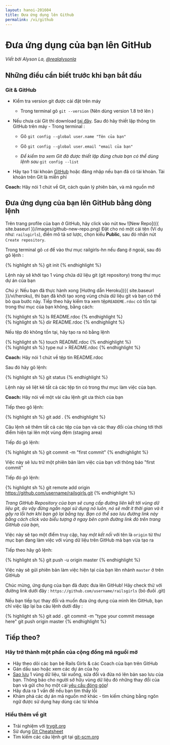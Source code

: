 ```yaml
---
layout: hanoi-201604
title: Đưa ứng dụng lên Github
permalink: /vi/github
---
```


# Đưa ứng dụng của bạn lên GitHub

*Viết bởi Alyson La, [@realalysonla](https://www.twitter.com/realalysonla)*

## Những điều cần biết trước khi bạn bắt đầu

### Git & GitHub

* Kiểm tra version git được cài đặt trên máy
  * Trong terminal gõ  `git --version` (Nên dùng version 1.8 trở lên )

* Nếu chưa cài Git thì download [tại đây](http://git-scm.com/downloads).
  Sau đó hãy thiết lập thông tin GitHub trên máy -  Trong terminal :
  * Gõ `git config --global user.name "Tên của bạn"`
  * Gõ `git config --global user.email "email của bạn"`

  * _Để kiểm tra xem Git đã được thiết lập đúng chưa bạn có thể dùng lệnh sau_ `git config --list`

* Hãy tạo 1 tài khoản [GitHub](https://github.com) hoặc đăng nhập nếu bạn đã có tài khoản. Tài khoản trên Git là miễn phí

**Coach:** Hãy nói 1 chút về Git, cách quản lý phiên bản, và mã nguồn mở

## Đưa ứng dụng của bạn lên GitHub bằng dòng lệnh

Trên trang profile của bạn ở GitHub, hãy click vào nút `New` ![New Repo]({{ site.baseurl }}/images/github-new-repo.png) Đặt cho nó một cái tên  (Ví dụ như: `railsgirls`), điền mô tả sơ lược, chọn kiểu **Public**, sau đó nhấn nút `Create repository`.

Trong terminal gõ `cd` để vào thư mục railgirls-hn nếu đang ở ngoài, sau đó gõ lệnh :

{% highlight sh %}
git init
{% endhighlight %}

Lệnh này sẽ khởi tạo 1 vùng chứa dữ liệu git (git repository) trong thư mục dự án của bạn

*Chú ý:* Nếu bạn đã thực hành xong [Hướng dẫn Heroku]({{ site.baseurl }}/vi/heroku), thì bạn đã khởi tạo xong vùng chứa dữ liệu git và bạn có thể bỏ qua bước này.
Tiếp theo hãy kiểm tra xem tệp`READEME.rdoc` có tồn tại trong thư mục của bạn không, bằng cách:

<div class="os-specific">
  <div class="nix">
    {% highlight sh %}
    ls README.rdoc
    {% endhighlight %}
  </div>
  <div class="win">
    {% highlight sh %}
    dir README.rdoc
    {% endhighlight %}
  </div>
</div>

Nếu tệp đó không tồn tại, hãy tạo ra nó bằng lệnh

<div class="os-specific">
  <div class="nix">
    {% highlight sh %}
    touch README.rdoc
    {% endhighlight %}

  </div>
  <div class="win">
    {% highlight sh %}
    type nul > README.rdoc
    {% endhighlight %}
  </div>
</div>

**Coach:** Hãy nói 1 chút về tệp tin README.rdoc

Sau đó hãy gõ lệnh:

{% highlight sh %}
git status
{% endhighlight %}

Lệnh này sẽ liệt kê tất cả các tệp tin có trong thư mục làm việc của bạn.

**Coach:** Hãy nói về một vài câu lệnh git ưa thích của bạn

Tiếp theo gõ lệnh:

{% highlight sh %}
git add .
{% endhighlight %}

Câu lệnh sẽ thêm tất cả các tệp của bạn và các thay đổi của chúng tới thời điểm hiện tại lên một vùng đệm (staging area)

Tiếp đó gõ lệnh:

{% highlight sh %}
git commit -m "first commit"
{% endhighlight %}

Việc này sẽ lưu trữ một phiên bản làm việc của bạn với thông báo "first commit"

Tiếp đó gõ lệnh:

{% highlight sh %}
git remote add origin https://github.com/username/railsgirls.git
{% endhighlight %}

_Trang GitHub Repository của bạn sẽ cung cấp đường liên kết tới vùng dữ liệu git, do vậy đừng ngần ngại sử dụng nó luôn, nó sẽ mất ít thời gian và ít gây ra lỗi hơn khi bạn gõ lại bằng tay. Bạn có thể sao lưu đường link này bằng cách click vào biểu tượng ở ngay bên cạnh đường link đó trên trang GitHub của bạn,_

Việc này sẽ tạo một điểm truy cập, hay  _một kết nối_ với tên là `origin` từ thư mục bạn đang làm việc với vùng dữ liệu trên GitHub mà bạn vừa tạo ra

Tiếp theo hãy gõ lệnh:

{% highlight sh %}
git push -u origin master
{% endhighlight %}

Việc này sẽ gửi phiên bản làm việc hiện tại của bạn lên nhánh `master` ở trên GitHub

Chúc mừng, ứng dụng của bạn đã được đưa lên GitHub! Hãy check thử với đường link dưới đây : `https://github.com/username/railsgirls` (bỏ đuôi .git)

Nếu bạn tiếp tục thay đổi và muốn đưa ứng dụng của mình lên GitHub, bạn chỉ việc lặp lại ba câu lệnh dưới đây :

{% highlight sh %}
git add .
git commit -m "type your commit message here"
git push origin master
{% endhighlight %}

## Tiếp theo?

### Hãy trở thành một phần của cộng đồng mã nguồi mở

 * Hãy theo dõi các bạn bè  Rails Girls & các Coach của bạn trên GitHub
 * Gán dấu sao hoặc xem các dự án của họ
 * [Sao lưu](https://help.github.com/articles/fork-a-repo) 1 vùng dữ liệu, tải xuống, sửa đổi và đửa nó lên bản sao lưu của bạn. Thông báo cho người sở hữu vùng dữ liệu đó những thay đổi của bạn và gửi cho họ một cái [yêu cầu đóng góp](https://help.github.com/articles/using-pull-requests)!
 * Hãy đưa ra 1 vấn đề nếu bạn tìm thấy lỗi
 * Khám phá các dự án mã nguồn mở khác - tìm kiếm chúng bằng ngôn ngữ được sử dụng hay dùng các từ khóa

### Hiểu thêm về git

 * Trải nghiệm với [trygit.org](http://try.github.io/)
 * Sử dụng [Git Cheatsheet](https://na1.salesforce.com/help/doc/en/salesforce_git_developer_cheatsheet.pdf)
 * Tìm kiếm các câu lệnh git tại [git-scm.org](http://git-scm.com/)
